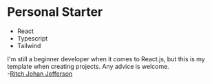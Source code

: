# Personal Starter

- React
- Typescript
- Tailwind

I'm still a beginner developer when it comes to React.js, but this is my template when creating projects. Any advice is welcome.<br>
-[Ritch Johan Jefferson](https://links.jeffersonfed.xyz)
